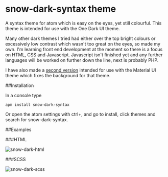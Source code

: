 # snow-dark-syntax theme

A syntax theme for atom which is easy on the eyes, yet still colourful. This theme is intended for use with the One Dark UI theme.

Many other dark themes I tried had either over the top bright colours or excessively low contrast which wasn't too great on the eyes, so made my own. I'm learning front end development at the moment so there is a focus on HTML, CSS and Javascript. Javascript isn't finished yet and any further languages will be worked on further down the line, next is probably PHP.

I have also made a [second version](https://github.com/SnowJambi/snow-dark-material-syntax) intended for use with the Material UI theme which fixes the background for that theme.

##Installation

In a console type

```shell
apm install snow-dark-syntax
```
Or open the atom settings with ctrl+, and go to install, click themes and search for snow-dark-syntax.

##Examples

###HTML

![snow-dark-html](https://cloud.githubusercontent.com/assets/18164547/14588207/f5c1eb8c-0506-11e6-9f92-fad621fd13df.png)

###SCSS

![snow-dark-scss](https://cloud.githubusercontent.com/assets/18164547/14588209/fcb02f58-0506-11e6-9922-fcb8fafffde3.png)
